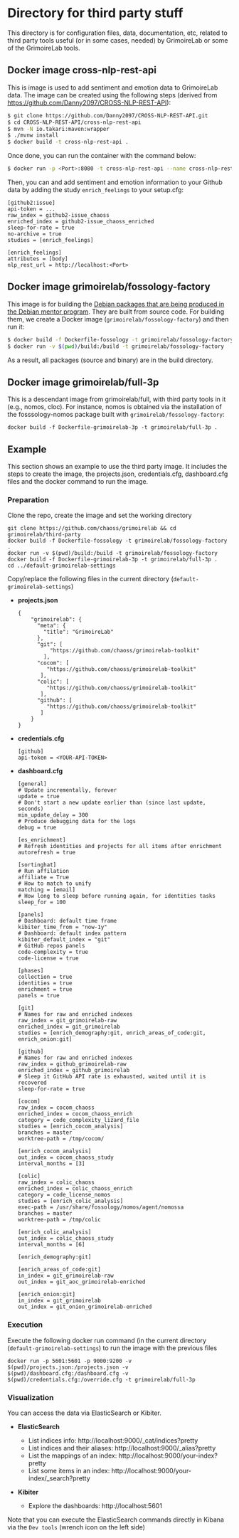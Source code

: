 # Directory for third party stuff

This directory is for configuration files, data, documentation, etc,
related to third party tools useful (or in some cases, needed)
by GrimoireLab or some of the GrimoireLab tools.

## Docker image cross-nlp-rest-api

This is image is used to add sentiment and emotion data to GrimoireLab data. The image can be created
using the following steps (derived from https://github.com/Danny2097/CROSS-NLP-REST-API):
```bash
$ git clone https://github.com/Danny2097/CROSS-NLP-REST-API.git
$ cd CROSS-NLP-REST-API/cross-nlp-rest-api
$ mvn -N io.takari:maven:wrapper
$ ./mvnw install
$ docker build -t cross-nlp-rest-api .
``` 

Once done, you can run the container with the command below:
```bash
$ docker run -p <Port>:8080 -t cross-nlp-rest-api --name cross-nlp-rest-api
```

Then, you can and add sentiment and emotion information to your Github data by adding the study `enrich_feelings` to your setup.cfg:

```buildoutcfg
[github2:issue]
api-token = ...
raw_index = github2-issue_chaoss
enriched_index = github2-issue_chaoss_enriched
sleep-for-rate = true
no-archive = true
studies = [enrich_feelings]

[enrich_feelings]
attributes = [body]
nlp_rest_url = http://localhost:<Port>
``` 

## Docker image grimoirelab/fossology-factory

This image is for building the
[Debian packages that are being produced in the Debian mentor program](https://mentors.debian.net/package/fossology).
They are built from source code.
For building them, we create a Docker image
(`grimoirelab/fossology-factory`) and then run it:

```bash
$ docker build -f Dockerfile-fossology -t grimoirelab/fossology-factory .
$ docker run -v $(pwd)/build:/build -t grimoirelab/fossology-factory
```

As a result, all packages (source and binary) are in the build directory.

## Docker image grimoirelab/full-3p

This is a descendant image from grimoirelab/full, with third party tools in it (e.g., nomos, cloc). For instance,
nomos is obtained via the installation of the fosssology-nomos package built with `grimoirelab/fossology-factory`:

```
docker build -f Dockerfile-grimoirelab-3p -t grimoirelab/full-3p .
```

## Example
This section shows an example to use the third party image. It includes the steps to create the image, the projects.json, credentials.cfg,
dashboard.cfg files and the docker command to run the image.

### Preparation
Clone the repo, create the image and set the working directory
```
git clone https://github.com/chaoss/grimoirelab && cd grimoirelab/third-party
docker build -f Dockerfile-fossology -t grimoirelab/fossology-factory .
docker run -v $(pwd)/build:/build -t grimoirelab/fossology-factory
docker build -f Dockerfile-grimoirelab-3p -t grimoirelab/full-3p .
cd ../default-grimoirelab-settings
```

Copy/replace the following files in the current directory (`default-grimoirelab-settings`)

- **projects.json**
    ```
    {
        "grimoirelab": {
          "meta": {
            "title": "GrimoireLab"
          },
          "git": [
              "https://github.com/chaoss/grimoirelab-toolkit"
            ],
          "cocom": [
             "https://github.com/chaoss/grimoirelab-toolkit"
           ],
          "colic": [
             "https://github.com/chaoss/grimoirelab-toolkit"
           ],
          "github": [
             "https://github.com/chaoss/grimoirelab-toolkit"
           ]
        }
    }
    ```

- **credentials.cfg**
    ```
    [github]
    api-token = <YOUR-API-TOKEN>
    ```

- **dashboard.cfg**
    ```
    [general]
    # Update incrementally, forever
    update = true
    # Don't start a new update earlier than (since last update, seconds)
    min_update_delay = 300
    # Produce debugging data for the logs
    debug = true
    
    [es_enrichment]
    # Refresh identities and projects for all items after enrichment
    autorefresh = true
    
    [sortinghat]
    # Run affilation
    affiliate = True
    # How to match to unify
    matching = [email]
    # How long to sleep before running again, for identities tasks
    sleep_for = 100
    
    [panels]
    # Dashboard: default time frame
    kibiter_time_from = "now-1y"
    # Dashboard: default index pattern
    kibiter_default_index = "git"
    # GitHub repos panels
    code-complexity = true
    code-license = true
    
    [phases]
    collection = true
    identities = true
    enrichment = true
    panels = true
    
    [git]
    # Names for raw and enriched indexes
    raw_index = git_grimoirelab-raw
    enriched_index = git_grimoirelab
    studies = [enrich_demography:git, enrich_areas_of_code:git, enrich_onion:git]
    
    [github]
    # Names for raw and enriched indexes
    raw_index = github_grimoirelab-raw
    enriched_index = github_grimoirelab
    # Sleep it GitHub API rate is exhausted, waited until it is recovered
    sleep-for-rate = true
    
    [cocom]
    raw_index = cocom_chaoss
    enriched_index = cocom_chaoss_enrich
    category = code_complexity_lizard_file
    studies = [enrich_cocom_analysis]
    branches = master
    worktree-path = /tmp/cocom/
    
    [enrich_cocom_analysis]
    out_index = cocom_chaoss_study
    interval_months = [3]
    
    [colic]
    raw_index = colic_chaoss
    enriched_index = colic_chaoss_enrich
    category = code_license_nomos
    studies = [enrich_colic_analysis]
    exec-path = /usr/share/fossology/nomos/agent/nomossa
    branches = master
    worktree-path = /tmp/colic
    
    [enrich_colic_analysis]
    out_index = colic_chaoss_study
    interval_months = [6]
    
    [enrich_demography:git]
    
    [enrich_areas_of_code:git]
    in_index = git_grimoirelab-raw
    out_index = git_aoc_grimoirelab-enriched
    
    [enrich_onion:git]
    in_index = git_grimoirelab
    out_index = git_onion_grimoirelab-enriched
    ```

### Execution

Execute the following docker run command (in the current directory (`default-grimoirelab-settings`) to run the image with the previous files
```
docker run -p 5601:5601 -p 9000:9200 -v $(pwd)/projects.json:/projects.json -v $(pwd)/dashboard.cfg:/dashboard.cfg -v $(pwd)/credentials.cfg:/override.cfg -t grimoirelab/full-3p
```

### Visualization

You can access the data via ElasticSearch or Kibiter.

- **ElasticSearch**
    - List indices info: http://localhost:9000/_cat/indices?pretty
    - List indices and their aliases: http://localhost:9000/_alias?pretty
    - List the mappings of an index: http://localhost:9000/your-index?pretty
    - List some items in an index: http://localhost:9000/your-index/_search?pretty

- **Kibiter**
    - Explore the dashboards: http://localhost:5601

Note that you can execute the ElasticSearch commands directly in Kibana via the `Dev tools` (wrench icon on the left side)
